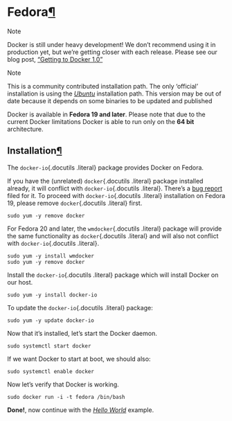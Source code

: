 Fedora[¶](#fedora "Permalink to this headline")
===============================================

Note

Docker is still under heavy development! We don’t recommend using it in
production yet, but we’re getting closer with each release. Please see
our blog post, [“Getting to Docker
1.0”](http://blog.docker.io/2013/08/getting-to-docker-1-0/)

Note

This is a community contributed installation path. The only ‘official’
installation is using the [*Ubuntu*](../ubuntulinux/#ubuntu-linux)
installation path. This version may be out of date because it depends on
some binaries to be updated and published

Docker is available in **Fedora 19 and later**. Please note that due to
the current Docker limitations Docker is able to run only on the **64
bit** architecture.

Installation[¶](#installation "Permalink to this headline")
-----------------------------------------------------------

The `docker-io`{.docutils .literal} package provides Docker on Fedora.

If you have the (unrelated) `docker`{.docutils .literal} package
installed already, it will conflict with `docker-io`{.docutils
.literal}. There’s a [bug
report](https://bugzilla.redhat.com/show_bug.cgi?id=1043676) filed for
it. To proceed with `docker-io`{.docutils .literal} installation on
Fedora 19, please remove `docker`{.docutils .literal} first.

    sudo yum -y remove docker

For Fedora 20 and later, the `wmdocker`{.docutils .literal} package will
provide the same functionality as `docker`{.docutils .literal} and will
also not conflict with `docker-io`{.docutils .literal}.

    sudo yum -y install wmdocker
    sudo yum -y remove docker

Install the `docker-io`{.docutils .literal} package which will install
Docker on our host.

    sudo yum -y install docker-io

To update the `docker-io`{.docutils .literal} package:

    sudo yum -y update docker-io

Now that it’s installed, let’s start the Docker daemon.

    sudo systemctl start docker

If we want Docker to start at boot, we should also:

    sudo systemctl enable docker

Now let’s verify that Docker is working.

    sudo docker run -i -t fedora /bin/bash

**Done!**, now continue with the [*Hello
World*](../../examples/hello_world/#hello-world) example.
